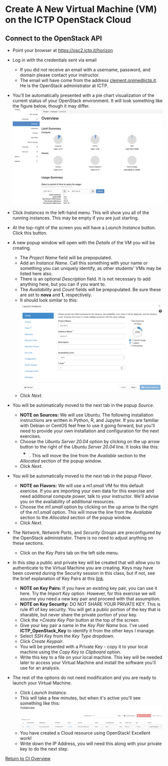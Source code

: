 # Create A New Virtual Machine (VM) on the ICTP OpenStack Cloud

## Connect to the OpenStack API
   * Point your browser at https://osc2.ictp.it/horizon
   * Log in with the credentials sent via email
      * If you did not receive an email with a username, password, and domain please contact your instructor. 
      * The email will have come from the address clement.onime@ictp.it. He is the OpenStack administrator at ICTP. 
   * You'll be automatically presented with a pie chart visualization of the current status of your OpenStack environment. It will look something like the figure below, though it may differ. 
   ![OpenStack Overview](OpenStack_Overview.png)

   * Click _Instances_ in the left-hand menu. This will show you all of the running instances. This may be empty if you are just starting. 
   * At the top-right of the screen you will have a _Launch Instance_ button. Click this button. 
   * A new popup window will open with the _Details_ of the VM you will be creating. 
      * The _Project Name_ field will be prepopulated.
      * Add an _Instance Name_. Call this something with your name or something you can uniquely identify, as other students' VMs may be listed here also. 
      * There is an optional _Description_ field. It is not necessary to add anything here, but you can if you want to.
      * The _Availability_ and _Count_ fields will be prepopulated. Be sure these are set to **nova** and **1**, respectively. 
      * It should look similar to this:
      ![Instance_Details](Instance_Details2.png)
      * Click _Next_.
   * You will be automatically moved to the next tab in the popup _Source_.
      * **NOTE on Sources:** We will use Ubuntu. The following installation instructions are written in Python, R, and Jupyter.  If you are familiar with Debian or CentOS feel free to use it going forward, but you'll need to provide your own installation and configuration for the next exercises.
      * Choose the _Ubuntu Server 20.04_ option by clicking on the up arrow button to the right of the _Ubuntu Server 20.04_ line. It looks like this: <img src="Up_Arrow.png" width="30"/>. This will move the line from the _Available_ section to the _Allocated_ section of the popup window.   
      * Click _Next_.
   * You will be automatically moved to the next tab in the popup _Flavor_.
       * **NOTE on Flavors:** We will use a _m1.small_ VM for this default exercise. If you are importing your own data for this exercise and need additional compute power, talk to your instructor. We'll advise you on the availability of additional resources. 
       * Choose the _m1.small_ option by clicking on the up arrow to the right of the _m1.small_ option. This will move the line from the _Available_ section to the _Allocated_ section of the popup window.  
       * Click _Next_.
   * The _Network_, _Network Ports_, and _Security Groups_ are preconfigured by the OpenStack administrator. There is no need to adjust anything on these sections. 
       * Click on the _Key Pairs_ tab on the left side menu. 
   * In this step a public and private key will be created that will allow you to authenticate to the Virtual Machine you are creating. Keys may have been covered during the Security session in this class, but if not, see the brief explanation of Key Pairs at this [link](http://www.crypto-it.net/eng/tools/key-based-authentication.html). 
      *  **NOTE on Key Pairs:** If you have an existing key pair, you can use it here. Try the _Import Key_ option. However, for this exercise we will assume you need a new key pair and proceed with that assumption.
      *  **NOTE on Key Security:** DO NOT SHARE YOUR PRIVATE KEY. This is rule #1 of key security. You will get a public portion of the key that is sharable, but never share the private portion of your key. 
      *  Click the _+Create Key Pair_ button at the top of the screen. 
      *  Give your key pair a name in the _Key Pair Name_ box. I've used **ICTP_OpenStack_Key** to identify it from the other keys I manage. 
      *  Select _SSH Key_ from the _Key Type_ dropdown. 
      *  Click _Create Keypair_.
      *  You will be presented with a Private Key - copy it to your local machine using the _Copy Key to Clipboard_ option. 
      *  Write this key to a file on your local machine. This key will be needed later to access your Virtual Machine and install the software you'll use for an analysis.
   * The rest of the options do not need modification and you are ready to launch your Virtual Machine. 
      * Click _Launch Instance_. 
      * This will take a few minutes, but when it's active you'll see something like this: ![](Instance_Running2.png) 
      * You have created a Cloud resource using OpenStack! Excellent work!
      * Write down the IP Address, you will need this along with your private key to do the next step.    

[Return to CI Overview](00-Hands_on_Exercise_Overview.md)
